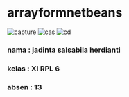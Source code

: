 # arrayformnetbeans

![capture](https://cloud.githubusercontent.com/assets/22228545/22362238/d3b0f4bc-e493-11e6-8301-49774802cd58.JPG)
![cas](https://cloud.githubusercontent.com/assets/22228545/22362241/d7b05440-e493-11e6-87f1-e5527a3995af.JPG)
![cd](https://cloud.githubusercontent.com/assets/22228545/22362245/da52e71c-e493-11e6-9524-c0167f1a4ce7.JPG)

### nama : jadinta salsabila herdianti
### kelas : XI RPL 6
### absen : 13
